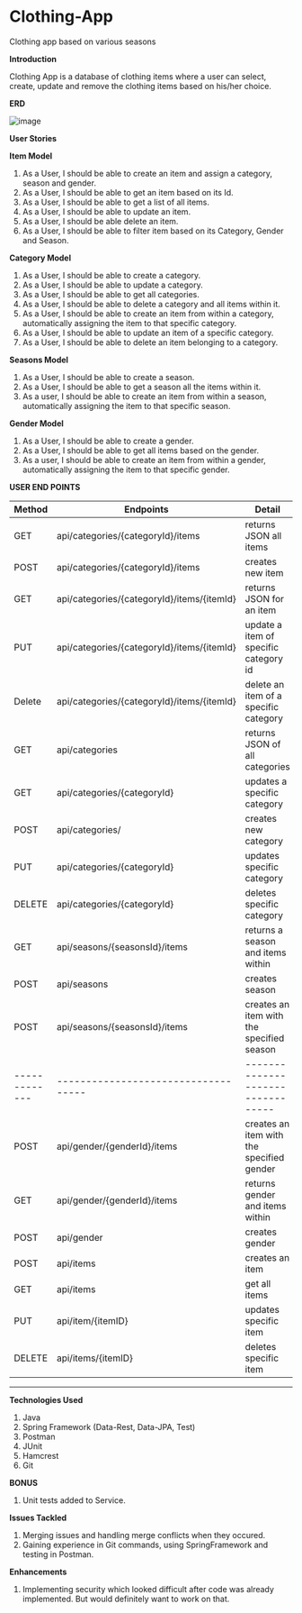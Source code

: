 # Clothing-App

Clothing app based on various seasons

**Introduction**

Clothing App is a database of clothing items where a user can select, create, update and remove the clothing items based
on his/her choice.

**ERD**


![image](https://user-images.githubusercontent.com/94148009/148087537-bbdbe690-b8e9-4ab9-96be-272948c2afd5.png)


****User Stories****

**Item Model**

1. As a User, I should be able to create an item and assign a category, season and gender.
2. As a User, I should be able to get an item based on its Id.
3. As a User, I should be able to get a list of all items.
4. As a User, I should be able to update an item.
5. As a User, I should be able delete an item.
6. As a User, I should be able to filter item based on its Category, Gender and Season.

**Category Model**

1. As a User, I should be able to create a category.
2. As a User, I should be able to update a category.
3. As a User, I should be able to get all categories.
4. As a User, I should be able to delete a category and all items within it.
5. As a User, I should be able to create an item from within a category, automatically assigning the item to that specific category.
6. As a User, I should be able to update an item of a specific category.
7. As a User, I should be able to delete an item belonging to a category.

**Seasons Model**

1. As a User, I should be able to create a season.
2. As a User, I should be able to get a season all the items within it.
3. As a user, I should be able to create an item from within a season, automatically assigning the item to that specific season.

**Gender Model**

1. As a User, I should be able to create a gender.
2. As a User, I should be able to get all items based on the gender.
3. As a user, I should be able to create an item from within a gender, automatically assigning the item to that specific gender.



**USER END POINTS**

|     Method    |   Endpoints                                   | Detail                           |
| ------------- | -----------------------------------           |--------------------------------- | 
|       GET     | api/categories/{categoryId}/items             | returns JSON all items           |
|       POST    | api/categories/{categoryId}/items             | creates new item                 |
|       GET     | api/categories/{categoryId}/items/{itemId}    | returns JSON for an item         |
|       PUT     | api/categories/{categoryId}/items/{itemId}    | update a item of specific category id         |
|       Delete  | api/categories/{categoryId}/items/{itemId}    | delete an item of a specific category         |
|       GET     | api/categories                                | returns JSON of all categories   |	
|       GET     | api/categories/{categoryId}                   | updates a specific category      |
|      POST     | api/categories/                               | creates new category             |
|      PUT      | api/categories/{categoryId}                   | updates specific category        |
|      DELETE   | api/categories/{categoryId}                   | deletes specific category        |
|      GET      | api/seasons/{seasonsId}/items                 | returns a season and items within|
|      POST     | api/seasons                                   | creates season                   |
|      POST     | api/seasons/{seasonsId}/items                 | creates an item with the specified season  |
| ------------- | -----------------------------------           |--------------------------------- |
|      POST     | api/gender/{genderId}/items                   | creates an item with the specified gender  |
|      GET      | api/gender/{genderId}/items                   | returns gender and items within  |
|      POST     | api/gender                                    | creates gender                   |
|      POST     | api/items                                     | creates an item                  |
|      GET      | api/items                                     | get all items                    |
|       PUT     | api/item/{itemID}                             | updates specific item            |
|      DELETE   | api/items/{itemID}                            | deletes specific item            |
******
****Technologies Used****
1. Java
2. Spring Framework (Data-Rest, Data-JPA, Test)
3. Postman
4. JUnit
5. Hamcrest
6. Git

**BONUS**

1) Unit tests added to Service.

**Issues Tackled**

1) Merging issues and handling merge conflicts when they occured.
2) Gaining experience in Git commands, using SpringFramework and testing in Postman.


**Enhancements**

1) Implementing security which looked difficult after code was already implemented. But would definitely want to work on that.
